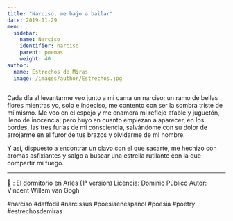 ```yaml
---
title: "Narciso, me bajo a bailar"
date: 2019-11-29
menu:
  sidebar:
    name: Narciso
    identifier: narciso
    parent: poemas
    weight: 40
author:
  name: Estrechos de Miras
  image: /images/author/Estrechos.jpg
---
```


Cada día al levantarme veo junto a mi cama un narciso; un ramo de bellas flores mientras yo, solo e indeciso, me contento con ser la sombra triste de mí mismo. Me veo en el espejo y me enamora mi reflejo afable y juguetón, lleno de inocencia; pero huyo en cuanto empiezan a aparecer, en los bordes, las tres furias de mi consciencia, salvándome con su dolor de arrojarme en el furor de tus brazos y olvidarme de mi nombre.

Y así, dispuesto a encontrar un clavo con el que sacarte, me hechizo con aromas asfixiantes y salgo a buscar una estrella rutilante con la que compartir mi fuego.

---

📸 : El dormitorio en Arlés (1ª versión)
Licencia: Dominio Público
Autor: Vincent Willem van Gogh

#narciso #daffodil #narcissus #poesiaenespañol #poesia #poetry #estrechosdemiras
